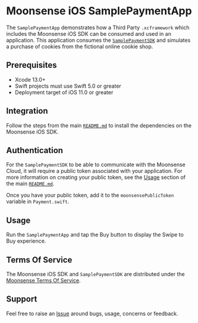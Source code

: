 # Moonsense iOS SamplePaymentApp

The `SamplePaymentApp` demonstrates how a Third Party `.xcframework` which includes the Moonsense iOS SDK can be consumed and used in an application. This application consumes the [`SamplePaymentSDK`](../SamplePaymentSDK) and simulates a purchase of cookies from the fictional online cookie shop.

## Prerequisites

- Xcode 13.0+
- Swift projects must use Swift 5.0 or greater
- Deployment target of iOS 11.0 or greater

## Integration

Follow the steps from the main [`README.md`](../README.md/#integration) to install the dependencies on the Moonsense iOS SDK.

## Authentication

For the `SamplePaymentSDK` to be able to communicate with the Moonsense Cloud, it will require a public token associated with your application. For more information on creating your public token, see the [Usage](../README.md/#usage) section of the main [`README.md`](../README.md).

Once you have your public token, add it to the  `moonsensePublicToken` variable in `Payment.swift`.

## Usage

Run the `SamplePaymentApp` and tap the Buy button to display the Swipe to Buy experience.

## Terms Of Service

The Moonsense iOS SDK and `SamplePaymentSDK` are distributed under the [Moonsense Terms Of Service](https://www.moonsense.io/terms-of-service).

## Support

Feel free to raise an [Issue](https://github.com/moonsense/moonsense-ios-sdk/issues) around bugs, usage, concerns or feedback.
